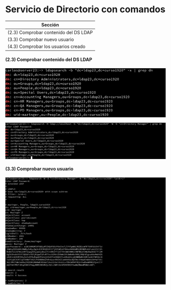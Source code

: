 # Servicio de Directorio con comandos

| Sección |
| ------- |
| (2.3) Comprobar contenido del DS LDAP |
| (3.3) Comprobar nuevo usuario |
| (4.3) Comprobar los usuarios creado |

#### (2.3) Comprobar contenido del DS LDAP

![2.3.1](img/1.png)

![2.3.2](img/2.png)

#### (3.3) Comprobar nuevo usuario

![3.3](img/3.png)

